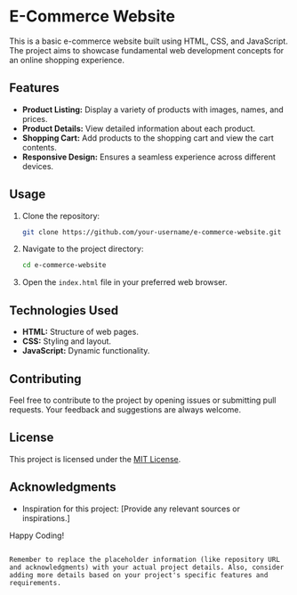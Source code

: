 
# E-Commerce Website

This is a basic e-commerce website built using HTML, CSS, and JavaScript. The project aims to showcase fundamental web development concepts for an online shopping experience.

## Features

- **Product Listing:** Display a variety of products with images, names, and prices.
- **Product Details:** View detailed information about each product.
- **Shopping Cart:** Add products to the shopping cart and view the cart contents.
- **Responsive Design:** Ensures a seamless experience across different devices.

## Usage

1. Clone the repository:

   ```bash
   git clone https://github.com/your-username/e-commerce-website.git
   ```

2. Navigate to the project directory:

   ```bash
   cd e-commerce-website
   ```

3. Open the `index.html` file in your preferred web browser.

## Technologies Used

- **HTML:** Structure of web pages.
- **CSS:** Styling and layout.
- **JavaScript:** Dynamic functionality.
  
## Contributing

Feel free to contribute to the project by opening issues or submitting pull requests. Your feedback and suggestions are always welcome.

## License

This project is licensed under the [MIT License](LICENSE.md).

## Acknowledgments

- Inspiration for this project: [Provide any relevant sources or inspirations.]
    
Happy Coding!
```

Remember to replace the placeholder information (like repository URL and acknowledgments) with your actual project details. Also, consider adding more details based on your project's specific features and requirements.

